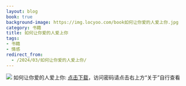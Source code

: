 ```yaml
---
layout: blog
book: true
background-image: https://img.locyoo.com/book如何让你爱的人爱上你.jpg
category: 书籍
title: 如何让你爱的人爱上你
tags:
- 书籍
- 情感
redirect_from:
  - /2024/03/如何让你爱的人爱上你/
---
```

![](https://img.locyoo.com/book如何让你爱的人爱上你.jpg)
如何让你爱的人爱上你: <a name = "ref1" href="https://url18.ctfile.com/f/50983618-1439916229-52d870?p=3619">点击下载</a>，访问密码请点击右上方“关于”自行查看